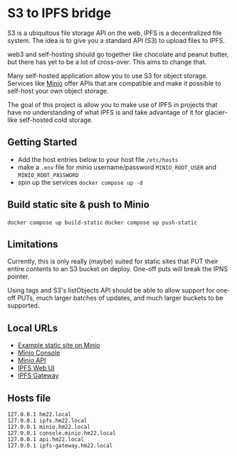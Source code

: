 # S3 to IPFS bridge

S3 is a ubiquitous file storage API on the web, IPFS is a decentralized file system. The idea is to give you a standard API (S3) to upload files to IPFS.

web3 and self-hosting should go together like chocolate and peanut butter, but there has yet to be a lot of cross-over. This aims to change that.

Many self-hosted application allow you to use S3 for object storage. Services like [Minio](https://minio.com) offer APIs that are compatible and make it possible to self-host your own object storage.

The goal of this project is allow you to make use of IPFS in projects that have no understanding of what IPFS is and take advantage of it for glacier-like self-hosted cold storage.

## Getting Started

- Add the host entries below to your host file `/etc/hosts`
- make a `.env` file for minio username/password `MINIO_ROOT_USER` and `MINIO_ROOT_PASSWORD`
- spin up the services `docker compose up -d`

## Build static site & push to Minio

`docker compose up build-static`
`docker compose up push-static`

## Limitations

Currently, this is only really (maybe) suited for static sites that PUT their entire contents to an S3 bucket on deploy. One-off puts will break the IPNS pointer.

Using tags and S3's listObjects API should be able to allow support for one-off PUTs, much larger batches of updates, and much larger buckets to be supported.

## Local URLs

* [Example static site on Minio](https://hm22.local)
* [Minio Console](https://console.minio.hm22.local)
* [Minio API](https://minio.hm22.local)
* [IPFS Web UI](https://ipfs.hm22.local/webui)
* [IPFS Gateway](https://ipfs-gateway.hm22.local)

## Hosts file

```
127.0.0.1 hm22.local
127.0.0.1 ipfs.hm22.local
127.0.0.1 minio.hm22.local
127.0.0.1 console.minio.hm22.local
127.0.0.1 api.hm22.local
127.0.0.1 ipfs-gateway.hm22.local
```
